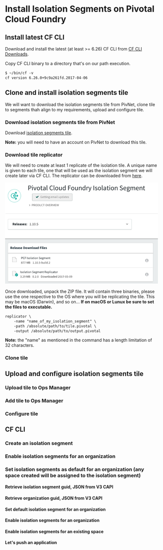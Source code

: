 # Install Isolation Segments on Pivotal Cloud Foundry

## Install latest CF CLI

Download and install the latest (at least >= 6.26) CF CLI from [CF CLI Downloads](https://github.com/cloudfoundry/cli#downloads).

Copy CF CLI binary to a directory that's on our path execution.

```
$ ~/bin/cf -v
cf version 6.26.0+9c9a261fd.2017-04-06
```

## Clone and install isolation segments tile
We will want to download the isolation segments tile from PivNet, clone tile to segments thah align to my requirements, upload and configure tile.

### Download isolation segments tile from PivNet
Download [isolation segments tile](https://network.pivotal.io/products/isolation-segment).

**Note:** you will need to have an account on PivNet to download this tile.

### Download tile replicator
We will need to create at least 1 replicate of the isolation tile. A unique name is given to each tile, one that will be used as the isolation segment we will create later via CF CLI. The replicator can be downloaded from [here](https://network.pivotal.io/products/isolation-segment).

![Isolation Tile Downloads](./images/Isolation_Segment_Tile_Replicator_download_page.png)

Once downloaded, unpack the ZIP file. It will contain three binaries, please use the one respective to the OS where you will be replicating the tile. This may be macOS (Darwin), and so on... **If on macOS or Lunux be sure to set the files to executable.**

```
replicator \
    -name "name_of_my_isolation_segment" \
    -path /absolute/path/to/tile.pivotal \
    -output /absolute/path/to/output.pivotal
```

**Note:** the "name" as mentioned in the command has a length limitation of 32 characters.

### Clone tile

## Upload and configure isolation segments tile

### Upload tile to Ops Manager

### Add tile to Ops Manager

### Configure tile

## CF CLI

### Create an isolation segment

### Enable isolation segments for an organization

### Set isolation segments as default for an organization (any space created will be assigned to the isolation segment)

#### Retrieve isolation segment guid, JSON from V3 CAPI

#### Retrieve organization guid, JSON from V3 CAPI

#### Set default isolation segment for an organization

#### Enable isolation segments for an organization

#### Enable isolation segments for an existing space

#### Let's push an application
